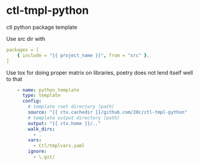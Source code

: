 # ctl-tmpl-python
ctl python package template


Use src dir with

```yaml
packages = [
    { include = "{{ project_name }}", from = "src" },
]
```

Use tox for doing proper matrix on libraries, poetry does not lend itself well to that

```yaml
    - name: python_template
      type: template
      config:
        # template root directory (path)
        source: "{{ ctx.cachedir }}/github.com/20c/ctl-tmpl-python"
        # template output directory (path)
        output: "{{ ctx.home }}/.."
        walk_dirs:
          - .
        vars:
          - Ctl/tmplvars.yaml
        ignore:
          - \.git/
```
